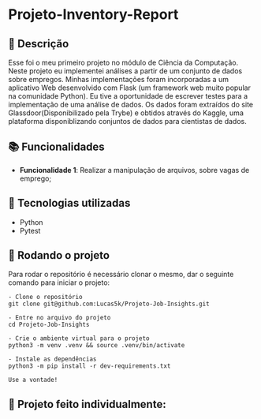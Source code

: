 # Projeto-Inventory-Report

## :memo: Descrição
<p>Esse foi o meu primeiro projeto no módulo de Ciência da Computação. Neste projeto eu implementei análises a partir de um conjunto de dados sobre empregos. Minhas implementações foram incorporadas a um aplicativo Web desenvolvido com Flask (um framework web muito popular na comunidade Python). Eu tive a oportunidade de escrever testes para a implementação de uma análise de dados. Os dados foram extraídos do site Glassdoor(Disponibilizado pela Trybe) e obtidos através do Kaggle, uma plataforma disponiblizando conjuntos de dados para cientistas de dados.</p>

## :books: Funcionalidades
* <b>Funcionalidade 1</b>: Realizar a manipulação de arquivos, sobre vagas de emprego;

## :wrench: Tecnologias utilizadas
* Python
* Pytest

## :rocket: Rodando o projeto
Para rodar o repositório é necessário clonar o mesmo, dar o seguinte comando para iniciar o projeto:
```
- Clone o repositório
git clone git@github.com:Lucas5k/Projeto-Job-Insights.git

- Entre no arquivo do projeto
cd Projeto-Job-Insights

- Crie o ambiente virtual para o projeto
python3 -m venv .venv && source .venv/bin/activate

- Instale as dependências
python3 -m pip install -r dev-requirements.txt

Use a vontade!

```
<!-- ## :soon: Implementação futura
* O que será implementado na próxima sprint? -->

## :handshake: Projeto feito individualmente:

<!-- ## :dart: Status do projeto -->
